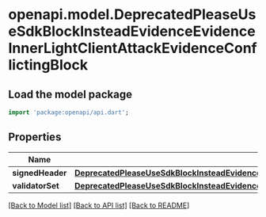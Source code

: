 # openapi.model.DeprecatedPleaseUseSdkBlockInsteadEvidenceEvidenceInnerLightClientAttackEvidenceConflictingBlock

## Load the model package
```dart
import 'package:openapi/api.dart';
```

## Properties
Name | Type | Description | Notes
------------ | ------------- | ------------- | -------------
**signedHeader** | [**DeprecatedPleaseUseSdkBlockInsteadEvidenceEvidenceInnerLightClientAttackEvidenceConflictingBlockSignedHeader**](DeprecatedPleaseUseSdkBlockInsteadEvidenceEvidenceInnerLightClientAttackEvidenceConflictingBlockSignedHeader.md) |  | [optional] 
**validatorSet** | [**DeprecatedPleaseUseSdkBlockInsteadEvidenceEvidenceInnerLightClientAttackEvidenceConflictingBlockValidatorSet**](DeprecatedPleaseUseSdkBlockInsteadEvidenceEvidenceInnerLightClientAttackEvidenceConflictingBlockValidatorSet.md) |  | [optional] 

[[Back to Model list]](../README.md#documentation-for-models) [[Back to API list]](../README.md#documentation-for-api-endpoints) [[Back to README]](../README.md)


